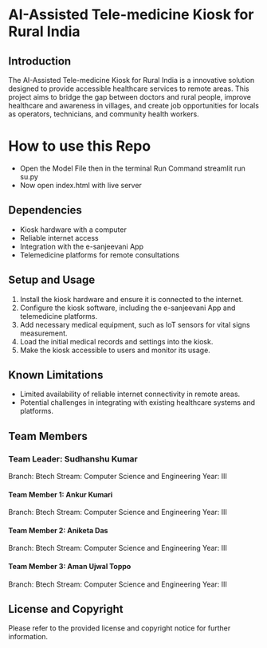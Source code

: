 # AI-Assisted Tele-medicine Kiosk for Rural India

## Introduction

The AI-Assisted Tele-medicine Kiosk for Rural India is a innovative solution designed to provide accessible healthcare services to remote areas. This project aims to bridge the gap between doctors and rural people, improve healthcare and awareness in villages, and create job opportunities for locals as operators, technicians, and community health workers.

# How to use this Repo
- Open the Model File then in the terminal Run Command streamlit run su.py
- Now open index.html with live server
## Dependencies
- Kiosk hardware with a computer
- Reliable internet access
- Integration with the e-sanjeevani App
- Telemedicine platforms for remote consultations

## Setup and Usage

1. Install the kiosk hardware and ensure it is connected to the internet.
2. Configure the kiosk software, including the e-sanjeevani App and telemedicine platforms.
3. Add necessary medical equipment, such as IoT sensors for vital signs measurement.
4. Load the initial medical records and settings into the kiosk.
5. Make the kiosk accessible to users and monitor its usage.

## Known Limitations
- Limited availability of reliable internet connectivity in remote areas.
- Potential challenges in integrating with existing healthcare systems and platforms.


## Team Members
### Team Leader: Sudhanshu Kumar
Branch: Btech
Stream: Computer Science and Engineering
Year: III
#### Team Member 1: Ankur Kumari
Branch: Btech
Stream: Computer Science and Engineering
Year: III
#### Team Member 2: Aniketa Das
Branch: Btech
Stream: Computer Science and Engineering
Year: III
#### Team Member 3: Aman Ujwal Toppo
Branch: Btech
Stream: Computer Science and Engineering
Year: III
## License and Copyright

Please refer to the provided license and copyright notice for further information.
